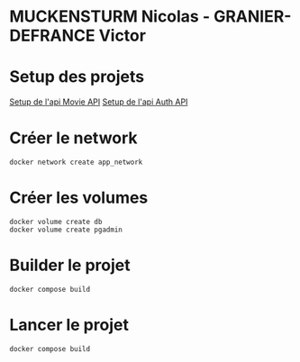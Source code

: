 # MUCKENSTURM Nicolas - GRANIER-DEFRANCE Victor

# Setup des projets
[Setup de l'api Movie API](movie-api/README.md)
[Setup de l'api Auth API](auth-api/README.md)

# Créer le network

```
docker network create app_network
```

# Créer les volumes

```
docker volume create db
docker volume create pgadmin
```

# Builder le projet
```
docker compose build
```

# Lancer le projet
```
docker compose build
```

